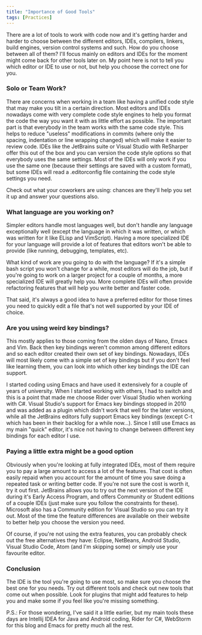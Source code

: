 ```yaml
---
title: "Importance of Good Tools"
tags: [Practices]
---
```

There are a lot of tools to work with code now and it's getting harder and harder to choose between the different editors, IDEs, compilers, linkers, build engines, version control systems and such. How do you choose between all of them? I'll focus mainly on editors and IDEs for the moment might come back for other tools later on. My point here is not to tell you which editor or IDE to use or not, but help you choose the correct one for you.

<!-- truncate -->

### Solo or Team Work?
There are concerns when working in a team like having a unified code style that may make you tilt in a certain direction. Most editors and IDEs nowadays come with very complete code style engines to help you format the code the way you want it with as little effort as possible. The important part is that everybody in the team works with the same code style. This helps to reduce "useless" modifications in commits (where only the spacing, indentation or line wrapping changed) which will make it easier to review code. IDEs like the JetBrains suite or Visual Studio with ReSharper offer this out of the box and you can version the code style options so that everybody uses the same settings.  Most of the IDEs will only work if you use the same one (because their settings are saved with a custom format), but some IDEs will read a .editorconfig file containing the code style settings you need.

Check out what your coworkers are using: chances are they'll help you set it up and answer your questions also.

### What language are you working on?
Simpler editors handle most languages well, but don't handle any language exceptionally well (except the language in which it was written, or which was written for it like ELisp and VimScript). Having a more specialized IDE for your language will provide a lot of features that editors won't be able to provide (like running, debugging, templates, etc).

What kind of work are you going to do with the language? If it's a simple bash script you won't change for a while, most editors will do the job, but if you're going to work on a larger project for a couple of months, a more specialized IDE will greatly help you. More complete IDEs will often provide refactoring features that will help you write better and faster code.

That said, it's always a good idea to have a preferred editor for those times you need to quickly edit a file that's not well supported by your IDE of choice.

### Are you using weird key bindings?
This mostly applies to those coming from the olden days of Nano, Emacs and Vim. Back then key bindings weren't common among different editors and so each editor created their own set of key bindings. Nowadays, IDEs will most likely come with a simple set of key bindings but if you don't feel like learning them, you can look into which other key bindings the IDE can support.

I started coding using Emacs and have used it extensively for a couple of years of university. When I started working with others, I had to switch and this is a point that made me choose Rider over Visual Studio when working with C#. Visual Studio's support for Emacs key bindings stopped in 2010 and was added as a plugin which didn't work that well for the later versions, while all the JetBrains editors fully support Emacs key bindings (except C-t which has been in their backlog for a while now...). Since I still use Emacs as my main "quick" editor, it's nice not having to change between different key bindings for each editor I use.

### Paying a little extra might be a good option
Obviously when you're looking at fully integrated IDEs, most of them require you to pay a large amount to access a lot of the features. That cost is often easily repaid when you account for the amount of time you save doing a repeated task or writing better code. If you're not sure the cost is worth it, try it out first. JetBrains allows you to try out the next version of the IDE during it's Early Access Program, and offers Community or Student editions of a couple IDEs (just make sure you follow the constraints for these). Microsoft also has a Community edition for Visual Studio so you can try it out. Most of the time the feature differences are available on their website to better help you choose the version you need.

Of course, if you're not using the extra features, you can probably check out the free alternatives they have: Eclipse, NetBeans, Android Studio, Visual Studio Code, Atom (and I'm skipping some) or simply use your favourite editor.

### Conclusion
The IDE is the tool you're going to use most, so make sure you choose the best one for you needs. Try out different tools and check out new tools that come out when possible. Look for plugins that might add features to help you and make some if you feel like you're missing something.

P.S.: For those wondering, I've said it a little earlier, but my main tools these days are Intellij IDEA for Java and Android coding, Rider for C#, WebStorm for this blog and Emacs for pretty much all the rest.
